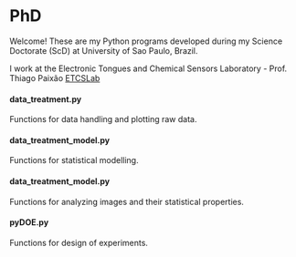 # PhD

Welcome! These are my Python programs developed during my Science Doctorate (ScD) at University of Sao Paulo, Brazil.

I work at the Electronic Tongues and Chemical Sensors Laboratory - Prof. Thiago Paixão  [ETCSLab](https://twitter.com/etcslab) 


#### data_treatment.py

Functions for data handling and plotting raw data.

#### data_treatment_model.py

Functions for statistical modelling.

#### data_treatment_model.py

Functions for analyzing images and their statistical properties.

#### pyDOE.py

Functions for design of experiments.
